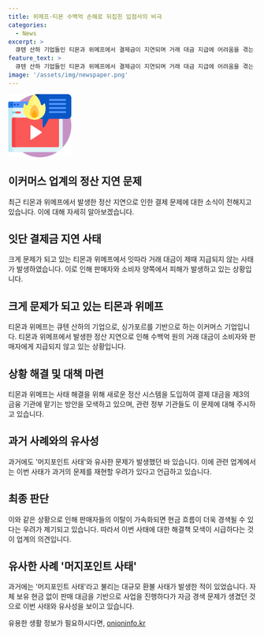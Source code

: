 ```yaml
---
title: 위메프·티몬 수백억 손해로 뒤집힌 입점사의 비극
categories:
  - News
excerpt: >
  큐텐 산하 기업들인 티몬과 위메프에서 결제금이 지연되며 거래 대금 지급에 어려움을 겪는 사태가 발생했다. 이로 인해 판매자들과 소비자들의 피해가 속출하고 있으며, 이커머스 업계에서는 머지 포인트 사태와 유사한 사태가 발생할 우려가 제기되고 있다. 이에 대한 업체들의 대응과 관련 정부기관의 조사가 진행 중이며, 티몬과 위메프는 새로운 정산 시스템 도입을 약속하고 있다. 이와 관련된 최근의 논란과 유사한 사례를 근거로 관련 문제를 다루고 있다.
feature_text: >
  큐텐 산하 기업들인 티몬과 위메프에서 결제금이 지연되며 거래 대금 지급에 어려움을 겪는 사태가 발생했다. 이로 인해 판매자들과 소비자들의 피해가 속출하고 있으며, 이커머스 업계에서는 머지 포인트 사태와 유사한 사태가 발생할 우려가 제기되고 있다. 이에 대한 업체들의 대응과 관련 정부기관의 조사가 진행 중이며, 티몬과 위메프는 새로운 정산 시스템 도입을 약속하고 있다. 이와 관련된 최근의 논란과 유사한 사례를 근거로 관련 문제를 다루고 있다.
image: '/assets/img/newspaper.png'
---
```


<p><img src="/assets/img/news.png" alt="rentncar 속보" /></p>

<h2 data-ke-size="size26">이커머스 업계의 정산 지연 문제</h2>

<p data-ke-size="size16">최근 티몬과 위메프에서 발생한 정산 지연으로 인한 결제 문제에 대한 소식이 전해지고 있습니다. 이에 대해 자세히 알아보겠습니다.</p>

<h2 data-ke-size="size26">잇단 결제금 지연 사태</h2>

<p data-ke-size="size16">크게 문제가 되고 있는 티몬과 위메프에서 잇따라 거래 대금이 제때 지급되지 않는 사태가 발생하였습니다. 이로 인해 판매자와 소비자 양쪽에서 피해가 발생하고 있는 상황입니다.</p>

<h2 data-ke-size="size26">크게 문제가 되고 있는 티몬과 위메프</h2>

<p data-ke-size="size16">티몬과 위메프는 큐텐 산하의 기업으로, 싱가포르를 기반으로 하는 이커머스 기업입니다. 티몬과 위메프에서 발생한 정산 지연으로 인해 수백억 원의 거래 대금이 소비자와 판매자에게 지급되지 않고 있는 상황입니다.</p>

<h2 data-ke-size="size26">상황 해결 및 대책 마련</h2>

<p data-ke-size="size16">티몬과 위메프는 사태 해결을 위해 새로운 정산 시스템을 도입하여 결제 대금을 제3의 금융 기관에 맡기는 방안을 모색하고 있으며, 관련 정부 기관들도 이 문제에 대해 주시하고 있습니다.</p>

<h2 data-ke-size="size26">과거 사례와의 유사성</h2>

<p data-ke-size="size16">과거에도 '머지포인트 사태'와 유사한 문제가 발생했던 바 있습니다. 이에 관련 업계에서는 이번 사태가 과거의 문제를 재현할 우려가 있다고 언급하고 있습니다.</p>

<h2 data-ke-size="size26">최종 판단</h2>

<p data-ke-size="size16">이와 같은 상황으로 인해 판매자들의 이탈이 가속화되면 현금 흐름이 더욱 경색될 수 있다는 우려가 제기되고 있습니다. 따라서 이번 사태에 대한 해결책 모색이 시급하다는 것이 업계의 의견입니다.</p>

<h2 data-ke-size="size26">유사한 사례 '머지포인트 사태'</h2>

<p data-ke-size="size16">과거에는 '머지포인트 사태'라고 불리는 대규모 환불 사태가 발생한 적이 있었습니다. 자체 보유 현금 없이 판매 대금을 기반으로 사업을 진행하다가 자금 경색 문제가 생겼던 것으로 이번 사태와 유사성을 보이고 있습니다.</p>
유용한 생활 정보가 필요하시다면, <a href="https://onioninfo.kr" rel="dofollow">onioninfo.kr</a>


